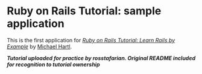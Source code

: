 # Ruby on Rails Tutorial: sample application 

This is the first application for
[*Ruby on Rails Tutorial: Learn Rails by Example*](http://railstutorial.org/)
by [Michael Hartl](http://michaelhartl.com/).

***Tutorial uploaded for practice by rosstafarian. Original README included for recognition to tutorial ownership***